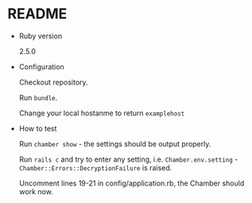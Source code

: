 # README

* Ruby version

    2.5.0

* Configuration

    Checkout repository.

    Run `bundle`.

    Change your local hostanme to return `examplehost`

* How to test

    Run `chamber show` - the settings should be output properly.

    Run `rails c` and try to enter any setting, i.e. `Chamber.env.setting` - `Chamber::Errors::DecryptionFailure` is raised.

    Uncomment lines 19-21 in config/application.rb, the Chamber should work now.
